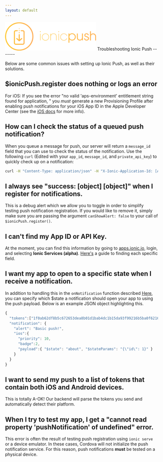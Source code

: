 ```yaml
---
layout: default
---
```


<img src="/img/push-docs/pushlogo.png" style="width: 300px;">
Troubleshooting Ionic Push
-------

Below are some common issues with setting up Ionic Push, as well as their solutions.

## $ionicPush.register does nothing or logs an error

For iOS: If you see the error "no valid 'aps-environment' entitlement string found for application, " you *must* generate a new Provisioning Profile after enabling push notifications for your iOS App ID in the Apple Developer Center (see the <a href="/push/ios">iOS docs</a> for more info).

## How can I check the status of a queued push notification?

When you queue a message for push, our server will return a `message_id` field that you can use to check the status of
the notification.  Use the following `curl` (Edited with your `app_id`, `message_id`, and `private_api_key`) to quickly
check up on a notification:

```bash
curl -H "Content-Type: application/json" -H "X-Ionic-Application-Id: [APP_ID]" https://push.ionic.io/api/v1/status/[message_id] -u [private_api_key]:
```

## I always see "success: \[object\] \[object\]" when I register for notifications.

This is a debug alert which we allow you to toggle in order to simplify testing push notification registration.  If you 
would like to remove it, simply make sure you are passing the argument `canShowAlert: false` to your call of 
`$ionicPush.register()`.

## I can't find my App ID or API Key.

At the moment, you can find this information by going to <a href="http://apps.ionic.io">apps.ionic.io</a>, login, and selecting 
<strong>Ionic Services (alpha)</strong>.  <a href="/find-your-keys">Here's</a> a guide to finding each specific field.

## I want my app to open to a specific state when I receive a notification.

In addition to handling this in the `onNotification` function described <a href="/push/installation">Here</a>, you can 
specify which $state a notification should open your app to using the push payload.  Below is an example JSON object 
highlighting this.

```javascript
{
  "tokens":["1f0ab62df8b5c672653dea8b01d1bab4dc1b15da93f99216b5ba0f621692a89f"],
  "notification": {
    "alert": "Basic push!",
    "ios":{
      "priority": 10,
      "badge":2,
      "payload":{ "$state": "about", "$stateParams": "{\"id\": 1}" }
    }
  }
}
```

## I want to send my push to a list of tokens that contain both iOS and Android devices.

This is totally A-OK!  Our backend will parse the tokens you send and automatically detect their platform.

## When I try to test my app, I get a "cannot read property 'pushNotification' of undefined" error.

This error is often the result of testing push registration using `ionic serve` or a device emulator.  In these cases, 
Cordova will not initialize the push notification service.  For this reason, push notifications <strong>must</strong> be
tested on a physical device.


